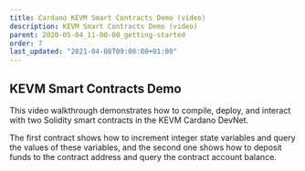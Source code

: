 ```yaml
---
title: Cardano KEVM Smart Contracts Demo (video)
description: KEVM Smart Contracts Demo (video)
parent: 2020-05-04_11-00-00_getting-started
order: 7
last_updated: "2021-04-08T09:00:00+01:00"
---
```


## KEVM Smart Contracts Demo

This video walkthrough demonstrates how to compile, deploy, and interact with two Solidity smart contracts in the KEVM Cardano DevNet.

The first contract shows how to increment integer state variables and query the values of these variables, and the second one shows how to deposit funds to the contract address and query the contract account balance.

<!-- embed youtube/p3ee19mJUOA&t=241s -->
